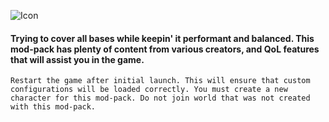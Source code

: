 ![Icon](https://i.imgur.com/PQObYOt.png)
#### Trying to cover all bases while keepin' it performant and balanced. This mod-pack has plenty of content from various creators, and QoL features that will assist you in the game.

    Restart the game after initial launch. This will ensure that custom configurations will be loaded correctly. You must create a new character for this mod-pack. Do not join world that was not created with this mod-pack.